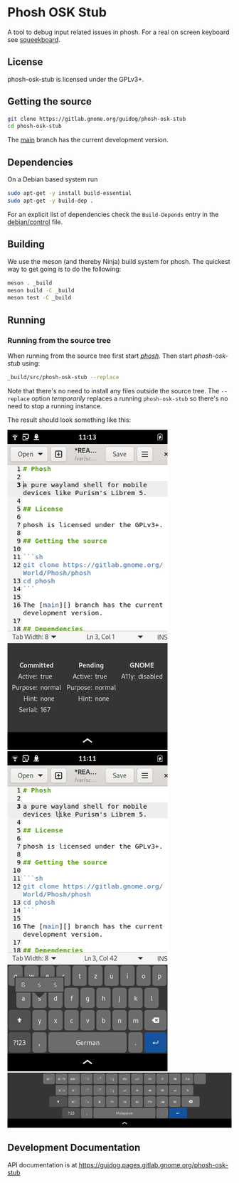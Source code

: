 # Phosh OSK Stub

A tool to debug input related issues in phosh. For a real on screen keyboard
see [squeekboard][].

## License

phosh-osk-stub is licensed under the GPLv3+.

## Getting the source

```sh
git clone https://gitlab.gnome.org/guidog/phosh-osk-stub
cd phosh-osk-stub
```

The [main][] branch has the current development version.

## Dependencies
On a Debian based system run

```sh
sudo apt-get -y install build-essential
sudo apt-get -y build-dep .
```

For an explicit list of dependencies check the `Build-Depends` entry in the
[debian/control][] file.

## Building

We use the meson (and thereby Ninja) build system for phosh.  The quickest
way to get going is to do the following:

```sh
meson . _build
meson build -C _build
meson test -C _build
```

## Running
### Running from the source tree
When running from the source tree first start *[phosh][]*.
Then start *phosh-osk-stub* using:

```sh
_build/src/phosh-osk-stub --replace
```

Note that there's no need to install any files outside the source tree. The
`--replace` option *temporarily* replaces a running `phosh-osk-stub` so there's
no need to stop a running instance.

The result should look something like this:

![debug surface](screenshots/pos-dbg.png)
![character popover](screenshots/pos-de.png)
![inscript/malayalam](screenshots/pos-wide-in+mal.png)

## Development Documentation

API documentation is at https://guidog.pages.gitlab.gnome.org/phosh-osk-stub

[main]: https://gitlab.gnome.org/guidog/phosh-osk-stub/-/tree/main
[.gitlab-ci.yml]: https://gitlab.gnome.org/guidog/phosh-osk-stub/-/blob/main/.gitlab-ci.yml
[debian/control]:https://gitlab.gnome.org/guidog/phosh-osk-stub/-/blob/main/debian/control
[phosh]: https://gitlab.gnome.org/World/Phosh/phosh
[squeekboard]: https://gitlab.gnome.org/World/Phosh/squeekboard
